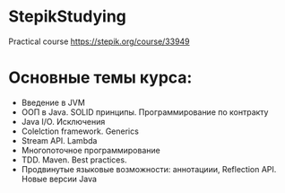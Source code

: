 # StepikStudying
Practical course
https://stepik.org/course/33949

# Основные темы курса:

- Введение в JVM
- ООП в Java. SOLID принципы. Программирование по контракту
- Java I/O. Исключения
- Colelction framework. Generics
- Stream API. Lambda
- Многопоточное программирование
- TDD. Maven. Best practices.
- Продвинутые языковые возможности: аннотациии, Reflection API. Новые версии Java
